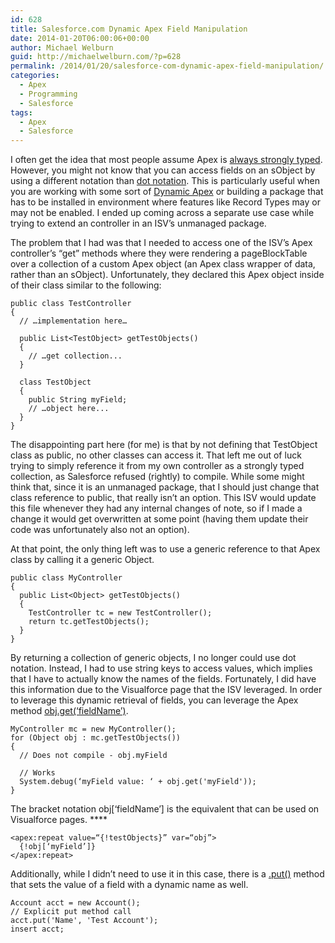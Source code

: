 ```yaml
---
id: 628
title: Salesforce.com Dynamic Apex Field Manipulation
date: 2014-01-20T06:00:06+00:00
author: Michael Welburn
guid: http://michaelwelburn.com/?p=628
permalink: /2014/01/20/salesforce-com-dynamic-apex-field-manipulation/
categories:
  - Apex
  - Programming
  - Salesforce
tags:
  - Apex
  - Salesforce
---
```

I often get the idea that most people assume Apex is <a title="What is Apex?" href="https://www.salesforce.com/us/developer/docs/apexcode/Content/apex_intro_what_is_apex.htm" target="_blank">always strongly typed</a>. However, you might not know that you can access fields on an sObject by using a different notation than <a title="Dot Notation" href="http://worldgame.blogspot.com/2005/06/dot-notation.html" target="_blank">dot notation</a>. This is particularly useful when you are working with some sort of [Dynamic Apex](http://www.salesforce.com/us/developer/docs/apexcode/Content/apex_dynamic.htm "Dynamic Apex") or building a package that has to be installed in environment where features like Record Types may or may not be enabled. I ended up coming across a separate use case while trying to extend an controller in an ISV&#8217;s unmanaged package.

<!--more-->

The problem that I had was that I needed to access one of the ISV’s Apex controller&#8217;s “get” methods where they were rendering a pageBlockTable over a collection of a custom Apex object (an Apex class wrapper of data, rather than an sObject). Unfortunately, they declared this Apex object inside of their class similar to the following:

    public class TestController
    {
      // …implementation here…

      public List<TestObject> getTestObjects()
      {
        // …get collection...
      }

      class TestObject
      {
        public String myField;
        // …object here...
      }
    }

The disappointing part here (for me) is that by not defining that TestObject class as public, no other classes can access it. That left me out of luck trying to simply reference it from my own controller as a strongly typed collection, as Salesforce refused (rightly) to compile. While some might think that, since it is an unmanaged package, that I should just change that class reference to public, that really isn&#8217;t an option. This ISV would update this file whenever they had any internal changes of note, so if I made a change it would get overwritten at some point (having them update their code was unfortunately also not an option).

At that point, the only thing left was to use a generic reference to that Apex class by calling it a generic Object.

    public class MyController
    {
      public List<Object> getTestObjects()
      {
        TestController tc = new TestController();
        return tc.getTestObjects();
      }
    }

By returning a collection of generic objects, I no longer could use dot notation. Instead, I had to use string keys to access values, which implies that I have to actually know the names of the fields. Fortunately, I did have this information due to the Visualforce page that the ISV leveraged. In order to leverage this dynamic retrieval of fields, you can leverage the Apex method <a title="sObject get()" href="http://www.salesforce.com/us/developer/docs/apexcode/Content/apex_System_SObject_get.htm" target="_blank">obj.get(&#8216;fieldName&#8217;)</a>.

    MyController mc = new MyController();
    for (Object obj : mc.getTestObjects())
    {
      // Does not compile - obj.myField

      // Works
      System.debug(‘myField value: ‘ + obj.get('myField'));
    }

The bracket notation obj[&#8216;fieldName&#8217;] is the equivalent that can be used on Visualforce pages. ****

    <apex:repeat value=“{!testObjects}” var=“obj”>
      {!obj[‘myField’]}
    </apex:repeat>

Additionally, while I didn&#8217;t need to use it in this case, there is a <a title="sObject .put()" href="http://www.salesforce.com/us/developer/docs/apexcode/Content/apex_System_SObject_put.htm" target="_blank">.put()</a> method that sets the value of a field with a dynamic name as well.

    Account acct = new Account();
    // Explicit put method call
    acct.put('Name', 'Test Account');
    insert acct;
